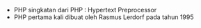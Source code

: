 * PHP singkatan dari PHP : Hypertext Preprocessor
* PHP pertama kali dibuat oleh Rasmus Lerdorf pada tahun 1995



